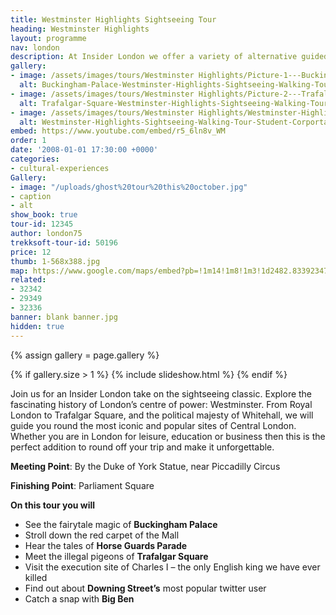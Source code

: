 ```yaml
---
title: Westminster Highlights Sightseeing Tour
heading: Westminster Highlights
layout: programme
nav: london
description: At Insider London we offer a variety of alternative guided tours of London ideal for tourists, locals, students, school trips, private parties and corporate events.
gallery:
- image: /assets/images/tours/Westminster Highlights/Picture-1---Buckingham-Palace-Westminster-Highlights-Sightseeing-Walking-Tour-Student-Corportate-Group.jpg
  alt: Buckingham-Palace-Westminster-Highlights-Sightseeing-Walking-Tour-Student-Corportate-Group
- image: /assets/images/tours/Westminster Highlights/Picture-2---Trafalgar-Square-Westminster-Highlights-Sightseeing-Walking-Tour-Student-Corportate-Group.jpg
  alt: Trafalgar-Square-Westminster-Highlights-Sightseeing-Walking-Tour-Student-Corportate-Group
- image: /assets/images/tours/Westminster Highlights/Westminster-Highlights-Sightseeing-Walking-Tour-Student-Corportate-Group.jpg
  alt: Westminster-Highlights-Sightseeing-Walking-Tour-Student-Corportate-Group
embed: https://www.youtube.com/embed/r5_6ln8v_WM
order: 1
date: '2008-01-01 17:30:00 +0000'
categories:
- cultural-experiences
Gallery:
- image: "/uploads/ghost%20tour%20this%20october.jpg"
- caption
- alt
show_book: true
tour-id: 12345
author: london75
trekksoft-tour-id: 50196
price: 12
thumb: 1-568x388.jpg
map: https://www.google.com/maps/embed?pb=!1m14!1m8!1m3!1d2482.8339234717528!2d-0.1306618!3d51.5162628!3m2!1i1024!2i768!4f13.1!3m3!1m2!1s0x48761b2d6bcc0c53%3A0xc17011138a7f29da!2sTottenham+Court+Road+Station!5e0!3m2!1sen!2sus!4v1438592163974
related:
- 32342
- 29349
- 32336
banner: blank banner.jpg
hidden: true
---
```


{% assign gallery = page.gallery %}

{% if gallery.size > 1 %}
  {% include slideshow.html %}
{% endif %}

Join us for an Insider London take on the sightseeing classic. Explore the fascinating history of London’s centre of power: Westminster. From Royal London to Trafalgar Square, and the political majesty of Whitehall, we will guide you round the most iconic and popular sites of Central London. Whether you are in London for leisure, education or business then this is the perfect addition to round off your trip and make it unforgettable.

**Meeting Point**: By the Duke of York Statue, near Piccadilly Circus

**Finishing Point**: Parliament Square

**On this tour you will**

* See the fairytale magic of **Buckingham Palace**
* Stroll down the red carpet of the Mall
* Hear the tales of **Horse Guards Parade**
* Meet the illegal pigeons of **Trafalgar Square**
* Visit the execution site of Charles I – the only English king we have ever killed
* Find out about **Downing Street’s** most popular twitter user
* Catch a snap with **Big Ben**
